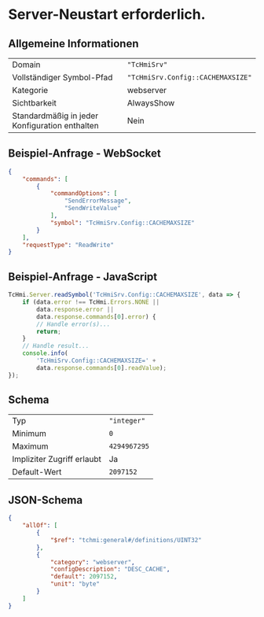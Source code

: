 # Server-Neustart erforderlich.

## Allgemeine Informationen

|  |  |
| - | - |
| Domain | `"TcHmiSrv"` |
| Vollständiger Symbol-Pfad | `"TcHmiSrv.Config::CACHEMAXSIZE"` |
| Kategorie | webserver |
| Sichtbarkeit | AlwaysShow |
| Standardmäßig in jeder Konfiguration enthalten | Nein |

## Beispiel-Anfrage - WebSocket

```json
{
    "commands": [
        {
            "commandOptions": [
                "SendErrorMessage",
                "SendWriteValue"
            ],
            "symbol": "TcHmiSrv.Config::CACHEMAXSIZE"
        }
    ],
    "requestType": "ReadWrite"
}
```

## Beispiel-Anfrage - JavaScript

```javascript
TcHmi.Server.readSymbol('TcHmiSrv.Config::CACHEMAXSIZE', data => {
    if (data.error !== TcHmi.Errors.NONE ||
        data.response.error ||
        data.response.commands[0].error) {
        // Handle error(s)...
        return;
    }
    // Handle result...
    console.info(
        'TcHmiSrv.Config::CACHEMAXSIZE=' +
        data.response.commands[0].readValue);
});
```

## Schema

|  |  |
| - | - |
| Typ | `"integer"` |
| Minimum | `0` |
| Maximum | `4294967295` |
| Impliziter Zugriff erlaubt | Ja |
| Default-Wert | `2097152` |

## JSON-Schema

```json
{
    "allOf": [
        {
            "$ref": "tchmi:general#/definitions/UINT32"
        },
        {
            "category": "webserver",
            "configDescription": "DESC_CACHE",
            "default": 2097152,
            "unit": "byte"
        }
    ]
}
```
